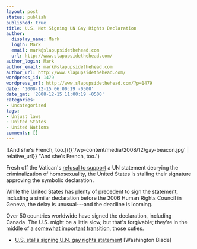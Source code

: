 ```yaml
---
layout: post
status: publish
published: true
title: U.S. Not Signing UN Gay Rights Declaration
author:
  display_name: Mark
  login: Mark
  email: mark@slapupsidethehead.com
  url: http://www.slapupsidethehead.com/
author_login: Mark
author_email: mark@slapupsidethehead.com
author_url: http://www.slapupsidethehead.com/
wordpress_id: 1479
wordpress_url: http://www.slapupsidethehead.com/?p=1479
date: '2008-12-15 06:00:19 -0500'
date_gmt: '2008-12-15 11:00:19 -0500'
categories:
- Uncategorized
tags:
- Unjust laws
- United States
- United Nations
comments: []
---
```

![And she's French, too.]({{'/wp-content/media/2008/12/gay-beacon.jpg' | relative_url}} "And she's French, too.")

Fresh off the Vatican's [refusal to support](http://www.slapupsidethehead.com/2008/12/vatican-fights-to-keep-homosexuality-criminalized/ "They're just wacky that way, aren't they?") a UN statement decrying the criminalization of homosexuality, the United States is stalling their signature approving the symbolic declaration.

While the United States has plenty of precedent to sign the statement, including a similar declaration before the 2006 Human Rights Council in Geneva, the delay is unusual---and the deadline is looming.

Over 50 countries worldwide have signed the declaration, including Canada. The U.S. might be a little slow, but that's forgivable; they're in the middle of a [somewhat important transition](http://www.slapupsidethehead.com/2008/11/to-my-american-friends/ "Thought I can't imagine what took them so long..."), those cuties.

- [U.S. stalls signing U.N. gay rights statement](http://www.washingtonblade.com/2008/12-12/news/worldnews/13751.cfm) [Washington Blade]
